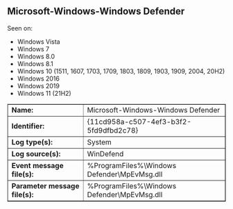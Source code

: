 ## Microsoft-Windows-Windows Defender

Seen on:
* Windows Vista
* Windows 7
* Windows 8.0
* Windows 8.1
* Windows 10 (1511, 1607, 1703, 1709, 1803, 1809, 1903, 1909, 2004, 20H2)
* Windows 2016
* Windows 2019
* Windows 11 (21H2)

<table border="1" class="docutils">
  <tbody>
    <tr>
      <td><b>Name:</b></td>
      <td>Microsoft-Windows-Windows Defender</td>
    </tr>
    <tr>
      <td><b>Identifier:</b></td>
      <td>{11cd958a-c507-4ef3-b3f2-5fd9dfbd2c78}</td>
    </tr>
    <tr>
      <td><b>Log type(s):</b></td>
      <td>System</td>
    </tr>
    <tr>
      <td><b>Log source(s):</b></td>
      <td>WinDefend</td>
    </tr>
    <tr>
      <td><b>Event message file(s):</b></td>
      <td>%ProgramFiles%\Windows Defender\MpEvMsg.dll</td>
    </tr>
    <tr>
      <td><b>Parameter message file(s):</b></td>
      <td>%ProgramFiles%\Windows Defender\MpEvMsg.dll</td>
    </tr>
  </tbody>
</table>

&nbsp;

